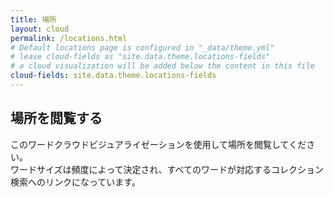 ```yaml
---
title: 場所
layout: cloud
permalink: /locations.html
# Default locations page is configured in "_data/theme.yml"
# leave cloud-fields as "site.data.theme.locations-fields"
# a cloud visualization will be added below the content in this file
cloud-fields: site.data.theme.locations-fields
---
```


## 場所を閲覧する

このワードクラウドビジュアライゼーションを使用して場所を閲覧してください。  
ワードサイズは頻度によって決定され、すべてのワードが対応するコレクション検索へのリンクになっています。
